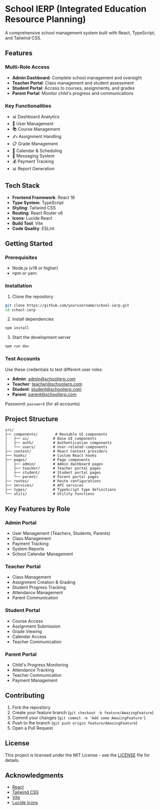 # School IERP (Integrated Education Resource Planning)

A comprehensive school management system built with React, TypeScript, and Tailwind CSS.

## Features

### Multi-Role Access

- **Admin Dashboard**: Complete school management and oversight
- **Teacher Portal**: Class management and student assessment
- **Student Portal**: Access to courses, assignments, and grades
- **Parent Portal**: Monitor child's progress and communications

### Key Functionalities

- 📊 Dashboard Analytics
- 👥 User Management
- 📚 Course Management
- ✍️ Assignment Handling
- 📋 Grade Management
- 📅 Calendar & Scheduling
- 💬 Messaging System
- 💰 Payment Tracking
- 📊 Report Generation

## Tech Stack

- **Frontend Framework**: React 18
- **Type System**: TypeScript
- **Styling**: Tailwind CSS
- **Routing**: React Router v6
- **Icons**: Lucide React
- **Build Tool**: Vite
- **Code Quality**: ESLint

## Getting Started

### Prerequisites

- Node.js (v18 or higher)
- npm or yarn

### Installation

1. Clone the repository

```bash
git clone https://github.com/yourusername/school-ierp.git
cd school-ierp
```

2. Install dependencies

```bash
npm install
```

3. Start the development server

```bash
npm run dev
```

### Test Accounts

Use these credentials to test different user roles:

- **Admin**: admin@schoolierp.com
- **Teacher**: teacher@schoolierp.com
- **Student**: student@schoolierp.com
- **Parent**: parent@schoolierp.com

Password: `password` (for all accounts)

## Project Structure

```
src/
├── components/        # Reusable UI components
│   ├── ui/           # Base UI components
│   ├── auth/         # Authentication components
│   └── users/        # User-related components
├── context/          # React Context providers
├── hooks/            # Custom React hooks
├── pages/            # Page components
│   ├── admin/        # Admin dashboard pages
│   ├── teacher/      # Teacher portal pages
│   ├── student/      # Student portal pages
│   └── parent/       # Parent portal pages
├── routes/           # Route configurations
├── services/         # API services
├── types/            # TypeScript type definitions
└── utils/            # Utility functions
```

## Key Features by Role

### Admin Portal

- User Management (Teachers, Students, Parents)
- Class Management
- Payment Tracking
- System Reports
- School Calendar Management

### Teacher Portal

- Class Management
- Assignment Creation & Grading
- Student Progress Tracking
- Attendance Management
- Parent Communication

### Student Portal

- Course Access
- Assignment Submission
- Grade Viewing
- Calendar Access
- Teacher Communication

### Parent Portal

- Child's Progress Monitoring
- Attendance Tracking
- Teacher Communication
- Payment Management

## Contributing

1. Fork the repository
2. Create your feature branch (`git checkout -b feature/AmazingFeature`)
3. Commit your changes (`git commit -m 'Add some AmazingFeature'`)
4. Push to the branch (`git push origin feature/AmazingFeature`)
5. Open a Pull Request

## License

This project is licensed under the MIT License - see the [LICENSE](LICENSE) file for details.

## Acknowledgments

- [React](https://reactjs.org/)
- [Tailwind CSS](https://tailwindcss.com/)
- [Vite](https://vitejs.dev/)
- [Lucide Icons](https://lucide.dev/)

